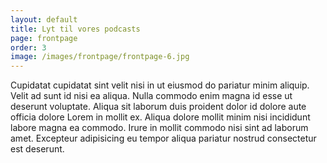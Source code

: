 ```yaml
---
layout: default
title: Lyt til vores podcasts
page: frontpage
order: 3
image: /images/frontpage/frontpage-6.jpg
---
```

Cupidatat cupidatat sint velit nisi in ut eiusmod do pariatur minim aliquip. Velit ad sunt id nisi ea aliqua. Nulla commodo enim magna id esse ut deserunt voluptate. Aliqua sit laborum duis proident dolor id dolore aute officia dolore Lorem in mollit ex. Aliqua dolore mollit minim nisi incididunt labore magna ea commodo. Irure in mollit commodo nisi sint ad laborum amet. Excepteur adipisicing eu tempor aliqua pariatur nostrud consectetur est deserunt.